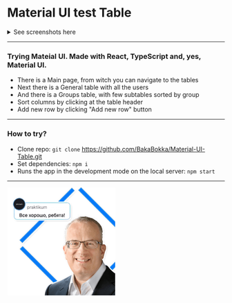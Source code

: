 # Material UI test Table


<details>
  <summary>See screenshots here</summary>

![main_screen](./src/img/main_screen.png)

![users_table](./src/img/users_table.png)

![groups_table](./src/img/groups_table.png)




</details>

****

### Trying Mateial UI. Made with React, TypeScript and, yes, Material UI.

* There is a Main page, from witch you can navigate to the tables
* Next there is a General table with all the users
* And there is a Groups table, with few subtables sorted by group
* Sort columns by clicking at the table header
* Add new row by clicking "Add new row" button





****


### How to try?
* Clone repo: `git clone`  https://github.com/BakaBokka/Material-UI-Table.git
* Set dependencies: `npm i`
* Runs the app in the development mode on the local server: `npm start`


****

![Everything’s Gonna Be Alright](./src/img/eich.png)

